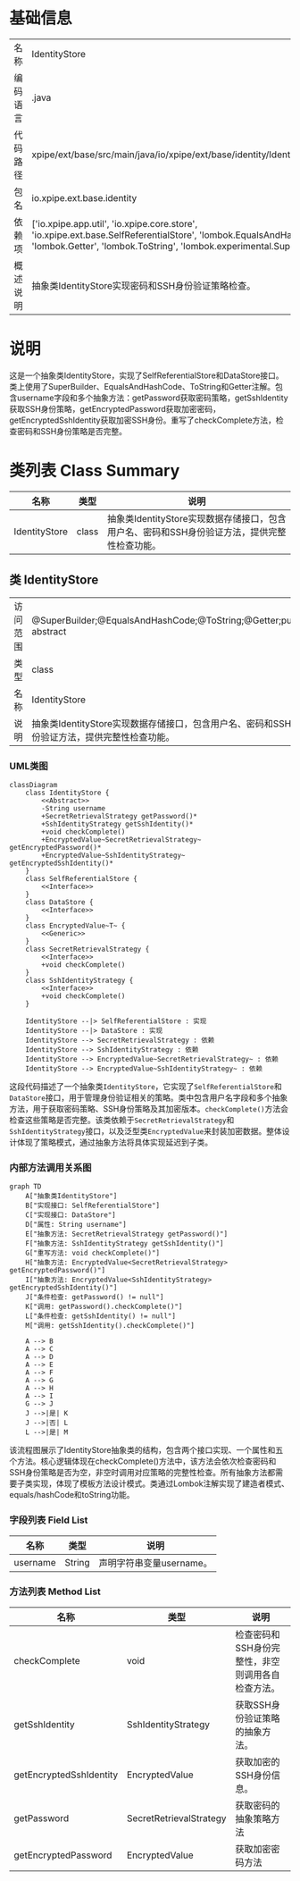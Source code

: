# 基础信息

|      |      |
|------|------|
| 名称 | IdentityStore |
| 编码语言 | .java |
| 代码路径 | xpipe/ext/base/src/main/java/io/xpipe/ext/base/identity/IdentityStore.java |
| 包名 | io.xpipe.ext.base.identity |
| 依赖项 | ['io.xpipe.app.util', 'io.xpipe.core.store', 'io.xpipe.ext.base.SelfReferentialStore', 'lombok.EqualsAndHashCode', 'lombok.Getter', 'lombok.ToString', 'lombok.experimental.SuperBuilder'] |
| 概述说明 | 抽象类IdentityStore实现密码和SSH身份验证策略检查。 |

# 说明

这是一个抽象类IdentityStore，实现了SelfReferentialStore和DataStore接口。类上使用了SuperBuilder、EqualsAndHashCode、ToString和Getter注解。包含username字段和多个抽象方法：getPassword获取密码策略，getSshIdentity获取SSH身份策略，getEncryptedPassword获取加密密码，getEncryptedSshIdentity获取加密SSH身份。重写了checkComplete方法，检查密码和SSH身份策略是否完整。

# 类列表 Class Summary

| 名称   | 类型  | 说明 |
|-------|------|-------------|
| IdentityStore | class | 抽象类IdentityStore实现数据存储接口，包含用户名、密码和SSH身份验证方法，提供完整性检查功能。 |



## 类 IdentityStore

|      |      |
|------|------|
| 访问范围 | @SuperBuilder;@EqualsAndHashCode;@ToString;@Getter;public abstract |
| 类型 | class |
| 名称 | IdentityStore |
| 说明 | 抽象类IdentityStore实现数据存储接口，包含用户名、密码和SSH身份验证方法，提供完整性检查功能。 |


### UML类图

```mermaid
classDiagram
    class IdentityStore {
        <<Abstract>>
        -String username
        +SecretRetrievalStrategy getPassword()*
        +SshIdentityStrategy getSshIdentity()*
        +void checkComplete() 
        +EncryptedValue~SecretRetrievalStrategy~ getEncryptedPassword()*
        +EncryptedValue~SshIdentityStrategy~ getEncryptedSshIdentity()*
    }
    class SelfReferentialStore {
        <<Interface>>
    }
    class DataStore {
        <<Interface>>
    }
    class EncryptedValue~T~ {
        <<Generic>>
    }
    class SecretRetrievalStrategy {
        <<Interface>>
        +void checkComplete()
    }
    class SshIdentityStrategy {
        <<Interface>>
        +void checkComplete()
    }

    IdentityStore --|> SelfReferentialStore : 实现
    IdentityStore --|> DataStore : 实现
    IdentityStore --> SecretRetrievalStrategy : 依赖
    IdentityStore --> SshIdentityStrategy : 依赖
    IdentityStore --> EncryptedValue~SecretRetrievalStrategy~ : 依赖
    IdentityStore --> EncryptedValue~SshIdentityStrategy~ : 依赖
```

这段代码描述了一个抽象类`IdentityStore`，它实现了`SelfReferentialStore`和`DataStore`接口，用于管理身份验证相关的策略。类中包含用户名字段和多个抽象方法，用于获取密码策略、SSH身份策略及其加密版本。`checkComplete()`方法会检查这些策略是否完整。该类依赖于`SecretRetrievalStrategy`和`SshIdentityStrategy`接口，以及泛型类`EncryptedValue`来封装加密数据。整体设计体现了策略模式，通过抽象方法将具体实现延迟到子类。


### 内部方法调用关系图

```mermaid
graph TD
    A["抽象类IdentityStore"]
    B["实现接口: SelfReferentialStore"]
    C["实现接口: DataStore"]
    D["属性: String username"]
    E["抽象方法: SecretRetrievalStrategy getPassword()"]
    F["抽象方法: SshIdentityStrategy getSshIdentity()"]
    G["重写方法: void checkComplete()"]
    H["抽象方法: EncryptedValue<SecretRetrievalStrategy> getEncryptedPassword()"]
    I["抽象方法: EncryptedValue<SshIdentityStrategy> getEncryptedSshIdentity()"]
    J["条件检查: getPassword() != null"]
    K["调用: getPassword().checkComplete()"]
    L["条件检查: getSshIdentity() != null"]
    M["调用: getSshIdentity().checkComplete()"]

    A --> B
    A --> C
    A --> D
    A --> E
    A --> F
    A --> G
    A --> H
    A --> I
    G --> J
    J -->|是| K
    J -->|否| L
    L -->|是| M
```

该流程图展示了IdentityStore抽象类的结构，包含两个接口实现、一个属性和五个方法。核心逻辑体现在checkComplete()方法中，该方法会依次检查密码和SSH身份策略是否为空，非空时调用对应策略的完整性检查。所有抽象方法都需要子类实现，体现了模板方法设计模式。类通过Lombok注解实现了建造者模式、equals/hashCode和toString功能。

### 字段列表 Field List

| 名称  | 类型  | 说明 |
|-------|-------|------|
| username | String | 声明字符串变量username。 |

### 方法列表 Method List

| 名称  | 类型  | 说明 |
|-------|-------|------|
| checkComplete | void | 检查密码和SSH身份完整性，非空则调用各自检查方法。 |
| getSshIdentity | SshIdentityStrategy | 获取SSH身份验证策略的抽象方法。 |
| getEncryptedSshIdentity | EncryptedValue<SshIdentityStrategy> | 获取加密的SSH身份信息。 |
| getPassword | SecretRetrievalStrategy | 获取密码的抽象策略方法 |
| getEncryptedPassword | EncryptedValue<SecretRetrievalStrategy> | 获取加密密码方法 |




